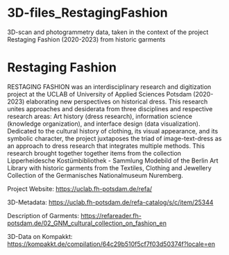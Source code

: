 # 3D-files_RestagingFashion
3D-scan and photogrammetry data, taken in the context of the project Restaging Fashion (2020-2023) from historic garments

# Restaging Fashion
RESTAGING FASHION was an interdisciplinary research and digitization project at the UCLAB of University of Applied Sciences Potsdam (2020-2023) elaborating new perspectives on historical dress. This research unites approaches and desiderata from three disciplines and respective research areas: Art history (dress research), information science (knowledge organization), and interface design (data visualization). Dedicated to the cultural history of clothing, its visual appearance, and its symbolic character, the project juxtaposes the triad of image-text-dress as an approach to dress research that integrates multiple methods. This research brought together together items from the collection Lipperheidesche Kostümbibliothek - Sammlung Modebild of the Berlin Art Library with historic garments from the Textiles, Clothing and Jewellery Collection of the Germanisches Nationalmuseum Nuremberg.

Project Website: https://uclab.fh-potsdam.de/refa/

3D-Metadata: https://uclab.fh-potsdam.de/refa-catalog/s/c/item/25344

Description of Garments: https://refareader.fh-potsdam.de/02_GNM_cultural_collection_on_fashion_en 

3D-Data on Kompakkt: https://kompakkt.de/compilation/64c29b510f5cf7f03d50374f?locale=en
